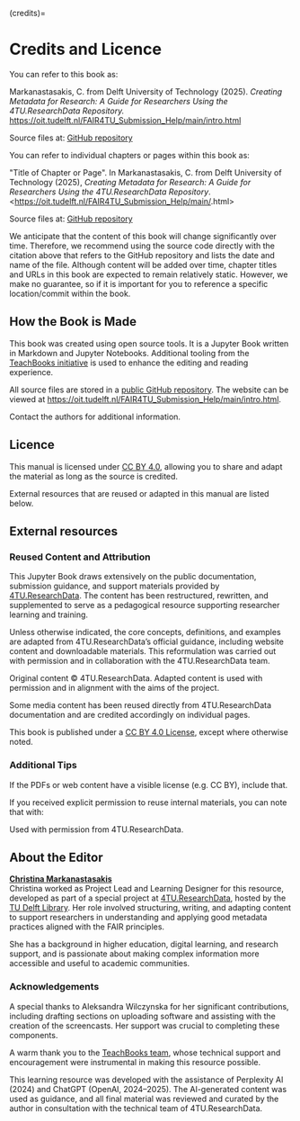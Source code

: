 (credits)=
# Credits and Licence

You can refer to this book as:

Markanastasakis, C. from Delft University of Technology (2025). *Creating Metadata for Research: A Guide for Researchers Using the 4TU.ResearchData Repository.* <https://oit.tudelft.nl/FAIR4TU_Submission_Help/main/intro.html>

Source files at: [GitHub repository](https://github.com/TUDelft-books/FAIR4TU_Submission_Help)

You can refer to individual chapters or pages within this book as:

"Title of Chapter or Page". In Markanastasakis, C. from Delft University of Technology (2025), *Creating Metadata for Research: A Guide for Researchers Using the 4TU.ResearchData Repository*. <https://oit.tudelft.nl/FAIR4TU_Submission_Help/main/<page-filename>.html>  

Source files at: [GitHub repository](https://github.com/TUDelft-books/FAIR4TU_Submission_Help)

We anticipate that the content of this book will change significantly over time. Therefore, we recommend using the source code directly with the citation above that refers to the GitHub repository and lists the date and name of the file. Although content will be added over time, chapter titles and URLs in this book are expected to remain relatively static. However, we make no guarantee, so if it is important for you to reference a specific location/commit within the book.

## How the Book is Made

This book was created using open source tools. It is a Jupyter Book written in Markdown and Jupyter Notebooks. Additional tooling from the [TeachBooks initiative](https://teachbooks.io/) is used to enhance the editing and reading experience.  

All source files are stored in a [public GitHub repository](https://github.com/TUDelft-books/FAIR4TU_Submission_Help). The website can be viewed at <https://oit.tudelft.nl/FAIR4TU_Submission_Help/main/intro.html>.  

Contact the authors for additional information.

## Licence

This manual is licensed under [CC BY 4.0](https://creativecommons.org/licenses/by/4.0/), allowing you to share and adapt the material as long as the source is credited.  

External resources that are reused or adapted in this manual are listed below.

## External resources

### Reused Content and Attribution

This Jupyter Book draws extensively on the public documentation, submission guidance, and support materials provided by [4TU.ResearchData](https://data.4tu.nl). The content has been restructured, rewritten, and supplemented to serve as a pedagogical resource supporting researcher learning and training.

Unless otherwise indicated, the core concepts, definitions, and examples are adapted from 4TU.ResearchData’s official guidance, including website content and downloadable materials. This reformulation was carried out with permission and in collaboration with the 4TU.ResearchData team.

Original content © 4TU.ResearchData. Adapted content is used with permission and in alignment with the aims of the project.

Some media content has been reused directly from 4TU.ResearchData documentation and are credited accordingly on individual pages.

This book is published under a [CC BY 4.0 License](https://creativecommons.org/licenses/by/4.0/), except where otherwise noted.

### Additional Tips

If the PDFs or web content have a visible license (e.g. CC BY), include that.

If you received explicit permission to reuse internal materials, you can note that with:

Used with permission from 4TU.ResearchData.

## About the Editor

**[Christina Markanastasakis](https://www.linkedin.com/in/christina-markanastasakis-23405299/)**  
Christina worked as Project Lead and Learning Designer for this resource, developed as part of a special project at [4TU.ResearchData](https://data.4tu.nl), hosted by the [TU Delft Library](https://www.tudelft.nl/library). Her role involved structuring, writing, and adapting content to support researchers in understanding and applying good metadata practices aligned with the FAIR principles.  

She has a background in higher education, digital learning, and research support, and is passionate about making complex information more accessible and useful to academic communities.  

### Acknowledgements
A special thanks to Aleksandra Wilczynska for her significant contributions, including drafting sections on uploading software and assisting with the creation of the screencasts. Her support was crucial to completing these components.

A warm thank you to the [TeachBooks team](https://teachbooks.io/), whose technical support and encouragement were instrumental in making this resource possible.

This learning resource was developed with the assistance of Perplexity AI (2024) and ChatGPT (OpenAI, 2024–2025). The AI-generated content was used as guidance, and all final material was reviewed and curated by the author in consultation with the technical team of 4TU.ResearchData.

